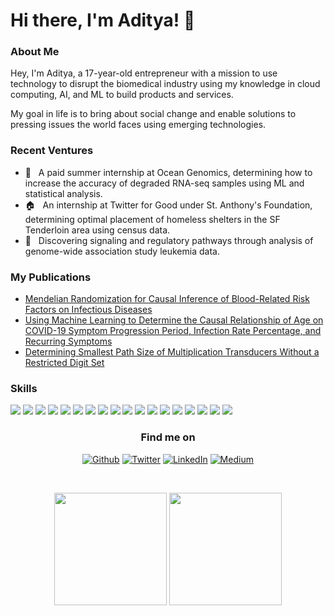 # Hi there, I'm Aditya! 👋


### About Me

Hey, I'm Aditya, a 17-year-old entrepreneur with a mission to use technology to disrupt the biomedical industry using my knowledge in cloud computing, AI, and ML to build products and services.

My goal in life is to bring about social change and enable solutions to pressing issues the world faces using emerging technologies.

### Recent Ventures
<ul>
  <li> 🌊 &nbsp; A paid summer internship at Ocean Genomics, determining how to increase the accuracy of degraded RNA-seq samples using ML and statistical analysis. </li>
  <li> 🏠 &nbsp; An internship at Twitter for Good under St. Anthony's Foundation, determining optimal placement of homeless shelters in the SF Tenderloin area using census data. </li>
  <li> 🧬 &nbsp; Discovering signaling and regulatory pathways through analysis of genome-wide association study leukemia data. </li>
</ul>

### My Publications
<ul>
  <li><a href="https://horizonreport1.s3-us-west-1.amazonaws.com/report.html">Mendelian Randomization for Causal Inference of Blood-Related Risk Factors on Infectious Diseases</a></li>
  <li><a href="http://asdrp.s3-website-us-west-1.amazonaws.com/">Using Machine Learning to Determine the Causal Relationship of Age on COVID-19 Symptom Progression Period, Infection Rate Percentage, and Recurring Symptoms</a></li>
  <li><a href="http://multiplication-transducers.s3-website-us-west-1.amazonaws.com/">Determining Smallest Path Size of Multiplication Transducers Without a Restricted Digit Set</a></li>
</ul>

### Skills 
<p>
<img src = "https://img.shields.io/badge/Amazon_AWS-FF9900?style=for-the-badge&logo=amazonaws&logoColor=white" />
<img src="https://img.shields.io/badge/Azure_DevOps-0078D7?style=for-the-badge&logo=azure-devops&logoColor=white"/>
<img src="https://img.shields.io/badge/Google_Cloud-4285F4?style=for-the-badge&logo=google-cloud&logoColor=white" />
<img src="https://img.shields.io/badge/GraphQl-E10098?style=for-the-badge&logo=graphql&logoColor=white"/>
<img src="https://img.shields.io/badge/Jupyter-F37626.svg?&style=for-the-badge&logo=Jupyter&logoColor=white"/>
<img src="https://img.shields.io/badge/React-20232A?style=for-the-badge&logo=react&logoColor=61DAFB"/>
<img src="https://img.shields.io/badge/Unity-100000?style=for-the-badge&logo=unity&logoColor=white"/>
<img src="https://img.shields.io/badge/Python-3776AB?style=for-the-badge&logo=python&logoColor=white"/>
<img src="https://img.shields.io/badge/HTML5-E34F26?style=for-the-badge&logo=html5&logoColor=white"/>
<img src="https://img.shields.io/badge/CSS3-1572B6?style=for-the-badge&logo=css3&logoColor=white"/>
<img src="https://img.shields.io/badge/JavaScript-323330?style=for-the-badge&logo=javascript&logoColor=F7DF1E"/>
<img src="https://img.shields.io/badge/C%2B%2B-00599C?style=for-the-badge&logo=c%2B%2B&logoColor=white"/>
<img src="https://img.shields.io/badge/C%23-239120?style=for-the-badge&logo=c-sharp&logoColor=white"/>
<img src="https://img.shields.io/badge/Java-ED8B00?style=for-the-badge&logo=java&logoColor=white"/>
<img src="https://img.shields.io/badge/TensorFlow-FF6F00?style=for-the-badge&logo=TensorFlow&logoColor=white"/>
<img src="https://img.shields.io/badge/Keras-D00000?style=for-the-badge&logo=Keras&logoColor=white"/>
<img src="https://img.shields.io/badge/Solidity-e6e6e6?style=for-the-badge&logo=solidity&logoColor=black"/>
<img src="https://img.shields.io/badge/PyTorch-EE4C2C?style=for-the-badge&logo=PyTorch&logoColor=white"/>
<p>

<h3 align="center">Find me on</h3>
<p align="center"><a 
href="https://github.com/adityamittal13" target="_blank"><img alt="Github" 
src="https://img.shields.io/badge/GitHub-%2312100E.svg?&style=for-the-badge&logo=Github&logoColor=white" /></a> <a 
href="https://twitter.com/AdityaM129" target="_blank"><img alt="Twitter" 
src="https://img.shields.io/badge/twitter-%2312100E.svg?&style=for-the-badge&logo=twitter&logoColor=blue" /></a> <a 
href="https://www.linkedin.com/in/adityamittal-/" target="_blank"><img alt="LinkedIn" 
src="https://img.shields.io/badge/linkedin-%2312100E.svg?&style=for-the-badge&logo=linkedin&logoColor=blue" /></a> <a 
href="https://adityamittal307.medium.com/" target="_blank"><img alt="Medium" src="https://img.shields.io/badge/medium-%2312100E.svg?&style=for-the-badge&logo=medium&logoColor=white" /></a>
</p>

<br />

<p align="center">
  <img height="180em" src="https://github-readme-stats.vercel.app/api?username=adityamittal13&show_icons=true&hide_border=true&&count_private=true&include_all_commits=true" />
  <img height="180em" src="https://github-readme-stats.vercel.app/api/top-langs/?username=adityamittal13&exclude_repo=moneta.com,neuralyte.ai&show_icons=true&hide_border=true&layout=compact&langs_count=8"/>
</p>


<!--
**adityamittal13/adityamittal13** is a ✨ _special_ ✨ repository because its `README.md` (this file) appears on your GitHub profile.

Here are some ideas to get you started:

- 🔭 I’m currently working on ...
- 🌱 I’m currently learning ...
- 👯 I’m looking to collaborate on ...
- 🤔 I’m looking for help with ...
- 💬 Ask me about ...
- 📫 How to reach me: ...
- 😄 Pronouns: ...
- ⚡ Fun fact: ...
-->
